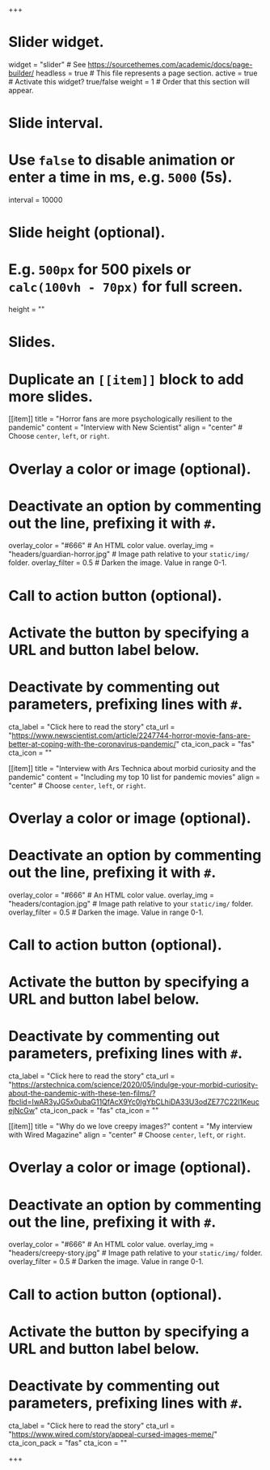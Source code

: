 +++
# Slider widget.
widget = "slider"  # See https://sourcethemes.com/academic/docs/page-builder/
headless = true  # This file represents a page section.
active = true  # Activate this widget? true/false
weight = 1  # Order that this section will appear.

# Slide interval.
# Use `false` to disable animation or enter a time in ms, e.g. `5000` (5s).
interval = 10000

# Slide height (optional).
# E.g. `500px` for 500 pixels or `calc(100vh - 70px)` for full screen.
height = ""

# Slides.
# Duplicate an `[[item]]` block to add more slides.



[[item]]
  title = "Horror fans are more psychologically resilient to the pandemic"
  content = "Interview with New Scientist"
  align = "center"  # Choose `center`, `left`, or `right`.

  # Overlay a color or image (optional).
  #   Deactivate an option by commenting out the line, prefixing it with `#`.
  overlay_color = "#666"  # An HTML color value.
  overlay_img = "headers/guardian-horror.jpg"  # Image path relative to your `static/img/` folder.
  overlay_filter = 0.5  # Darken the image. Value in range 0-1.

  # Call to action button (optional).
  #   Activate the button by specifying a URL and button label below.
  #   Deactivate by commenting out parameters, prefixing lines with `#`.
  cta_label = "Click here to read the story"
  cta_url = "https://www.newscientist.com/article/2247744-horror-movie-fans-are-better-at-coping-with-the-coronavirus-pandemic/"
  cta_icon_pack = "fas"
  cta_icon = ""
  
  



[[item]]
  title = "Interview with Ars Technica about morbid curiosity and the pandemic"
  content = "Including my top 10 list for pandemic movies"
  align = "center"  # Choose `center`, `left`, or `right`.

  # Overlay a color or image (optional).
  #   Deactivate an option by commenting out the line, prefixing it with `#`.
  overlay_color = "#666"  # An HTML color value.
  overlay_img = "headers/contagion.jpg"  # Image path relative to your `static/img/` folder.
  overlay_filter = 0.5  # Darken the image. Value in range 0-1.

  # Call to action button (optional).
  #   Activate the button by specifying a URL and button label below.
  #   Deactivate by commenting out parameters, prefixing lines with `#`.
  cta_label = "Click here to read the story"
  cta_url = "https://arstechnica.com/science/2020/05/indulge-your-morbid-curiosity-about-the-pandemic-with-these-ten-films/?fbclid=IwAR3yJG5x0ubaG11QfAcX9Yc0IgYbCLhiDA33U3odZE77C22l1KeucejNcGw"
  cta_icon_pack = "fas"
  cta_icon = ""
  
  





[[item]]
  title = "Why do we love creepy images?"
  content = "My interview with Wired Magazine"
  align = "center"  # Choose `center`, `left`, or `right`.

  # Overlay a color or image (optional).
  #   Deactivate an option by commenting out the line, prefixing it with `#`.
  overlay_color = "#666"  # An HTML color value.
  overlay_img = "headers/creepy-story.jpg"  # Image path relative to your `static/img/` folder.
  overlay_filter = 0.5  # Darken the image. Value in range 0-1.

  # Call to action button (optional).
  #   Activate the button by specifying a URL and button label below.
  #   Deactivate by commenting out parameters, prefixing lines with `#`.
  cta_label = "Click here to read the story"
  cta_url = "https://www.wired.com/story/appeal-cursed-images-meme/"
  cta_icon_pack = "fas"
  cta_icon = ""






+++
